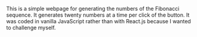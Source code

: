 This is a simple webpage for generating the numbers of the Fibonacci sequence. It generates twenty numbers at a time per click of the button. It was coded in vanilla JavaScript rather than with React.js because I wanted to challenge myself.
